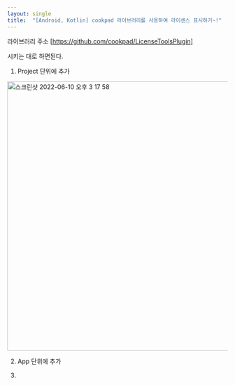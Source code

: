 ```yaml
---
layout: single
title:  "[Android, Kotlin] cookpad 라이브러리를 사용하여 라이센스 표시하기~!"
---
```



라이브러리 주소
[https://github.com/cookpad/LicenseToolsPlugin]

시키는 대로 하면된다.


1. Project 단위에 추가
<img width="614" alt="스크린샷 2022-06-10 오후 3 17 58" src="https://user-images.githubusercontent.com/32595762/173003417-1b494b27-ea8a-4212-8a9f-cfae4aab2905.png">

2. App 단위에 추가

3.



